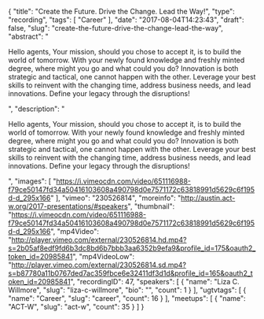 {
  "title": "Create the Future. Drive the Change. Lead the Way!",
  "type": "recording",
  "tags": [
    "Career"
  ],
  "date": "2017-08-04T14:23:43",
  "draft": false,
  "slug": "create-the-future-drive-the-change-lead-the-way",
  "abstract": "<p>Hello agents, Your mission, should you chose to accept it, is to build the world of tomorrow. With your newly found knowledge and freshly minted degree, where might you go and what could you do? Innovation is both strategic and tactical, one cannot happen with the other. Leverage your best skills to reinvent with the changing time, address business needs, and lead innovations. Define your legacy through the disruptions!</p>",
  "description": "<p>Hello agents, Your mission, should you chose to accept it, is to build the world of tomorrow. With your newly found knowledge and freshly minted degree, where might you go and what could you do? Innovation is both strategic and tactical, one cannot happen with the other. Leverage your best skills to reinvent with the changing time, address business needs, and lead innovations. Define your legacy through the disruptions!</p>",
  "images": [
    "https://i.vimeocdn.com/video/651116988-f79ce50147fd34a50416103608a490798d0e7571172c63818991d5629c6f195d-d_295x166"
  ],
  "vimeo": "230526814",
  "moreinfo": "http://austin.act-w.org/2017-presentations/#speakers",
  "thumbnail": "https://i.vimeocdn.com/video/651116988-f79ce50147fd34a50416103608a490798d0e7571172c63818991d5629c6f195d-d_295x166",
  "mp4Video": "http://player.vimeo.com/external/230526814.hd.mp4?s=2b05af8edf9fd6b3dc8bd6b7bbb3aa6352b9efa9&profile_id=175&oauth2_token_id=20985841",
  "mp4VideoLow": "http://player.vimeo.com/external/230526814.sd.mp4?s=b87780a11b0767ded7ac359fbce6e32411df3d1d&profile_id=165&oauth2_token_id=20985841",
  "recordingID": 47,
  "speakers": [
    {
      "name": "Liza C. Willmore",
      "slug": "liza-c-willmore",
      "bio": "",
      "count": 1
    }
  ],
  "ugtvtags": [
    {
      "name": "Career",
      "slug": "career",
      "count": 16
    }
  ],
  "meetups": [
    {
      "name": "ACT-W",
      "slug": "act-w",
      "count": 35
    }
  ]
}